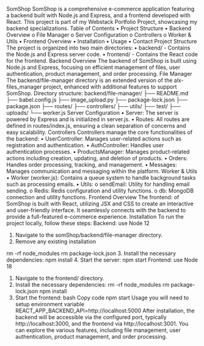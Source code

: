 SomShop
SomShop is a comprehensive e-commerce application featuring a backend built with Node.js and Express, and a frontend developed with React. This project is part of my Webstack Portfolio Project, showcasing my backend specializations.
Table of Contents
•	Project Structure
•	Backend Overview
o	File Manager
o	Server Configuration
o	Controllers
o	Worker & Utils
•	Frontend Overview
•	Installation
•	Usage
•	Contact
Project Structure
The project is organized into two main directories:
•	backend/ - Contains the Node.js and Express server code.
•	frontend/ - Contains the React code for the frontend.
Backend Overview
The backend of SomShop is built using Node.js and Express, focusing on efficient management of files, user authentication, product management, and order processing.
File Manager
The backend/file-manager directory is an extended version of the alx-files_manager project, enhanced with additional features to support SomShop.
Directory structure:
backend/file-manager/
├── README.md
├── babel.config.js
├── image_upload.py
├── package-lock.json
├── package.json
├── routes/
├── controllers/
├── utils/
├── test/
├── uploads/
└── worker.js
Server Configuration
•	Server: The server is powered by Express and is initialized in server.js.
•	Routes: All routes are defined in routes/index.js, ensuring a clean separation of concerns and easy scalability.
Controllers
Controllers manage the core functionalities of the backend:
•	UserController: Manages user-related actions such as registration and authentication.
•	AuthController: Handles user authentication processes.
•	ProductsManager: Manages product-related actions including creation, updating, and deletion of products.
•	Orders: Handles order processing, tracking, and management.
•	Messages: Manages communication and messaging within the platform.
Worker & Utils
•	Worker (worker.js): Contains a queue system to handle background tasks such as processing emails.
•	Utils:
o	sendEmail: Utility for handling email sending.
o	Redis: Redis configuration and utility functions.
o	db: MongoDB connection and utility functions.
Frontend Overview
The frontend: of SomShop is built with React, utilizing JSX and CSS to create an interactive and user-friendly interface. It seamlessly connects with the backend to provide a full-featured e-commerce experience.
Installation
To run the project locally, follow these steps:
Backend: use Node 12
1.	Navigate to the somShop/backend/file-manager  directory.
2.	Remove any existing installation

rm -rf node_modules
rm package-lock.json
3.	Install the necessary dependencies:
npm install
4.	Start the server:
npm start
Frontend: use Node 18
1.	Navigate to the frontend/ directory.
2.	Install the necessary dependencies:
rm -rf node_modules
rm package-lock.json
npm install
3.	Start the frontend:
bash
Copy code
npm start
Usage 
you will need to setup environment variable REACT_APP_BACKEND_API=http://localhost:5000
After installation, the backend will be accessible via the configured port, typically http://localhost:3000, and the frontend via http://localhost:3001. You can explore the various features, including file management, user authentication, product management, and order processing.

